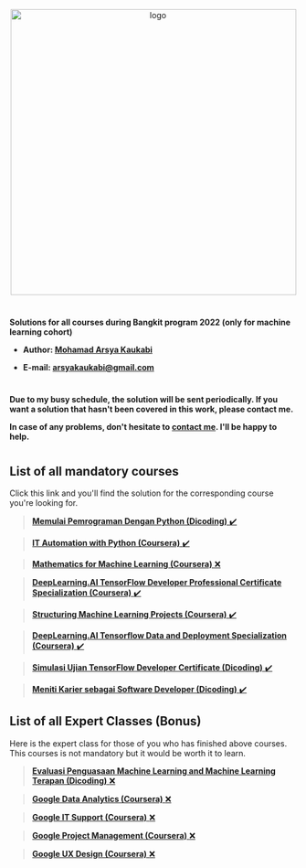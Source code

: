 <p align="center">
  <img width="500" alt="logo" src="https://www.dicoding.com/img/bangkit/logo.svg"/>
</p>

#

**Solutions for all courses during Bangkit program 2022 (only for machine learning cohort)** 

- **Author: [Mohamad Arsya Kaukabi][1]**

- **E-mail: arsyakaukabi@gmail.com**


#
**Due to my busy schedule, the solution will be sent periodically. If you want a solution that hasn't been covered in this work, please contact me.** 

**In case of any problems, don't hesitate to [contact me][1]. I'll be happy to help.**

[1]:https://www.instagram.com/arsyakaukabi/
[2]:https://grow.google/intl/id_id/bangkit/

#
## List of all mandatory courses ##

Click this link and you'll find the solution for the corresponding course you're looking for.

> [**Memulai Pemrograman Dengan Python (Dicoding)** :heavy_check_mark:][3]

> [**IT Automation with Python (Coursera)** :heavy_check_mark:][4]

> [**Mathematics for Machine Learning (Coursera)** :x:][5]

> [**DeepLearning.AI TensorFlow Developer Professional Certificate Specialization (Coursera)** :heavy_check_mark:][6]

> [**Structuring Machine Learning Projects (Coursera)** :heavy_check_mark:][7]

> [**DeepLearning.AI Tensorflow Data and Deployment Specialization (Coursera)** :heavy_check_mark:][8]

> [**Simulasi Ujian TensorFlow Developer Certificate (Dicoding)** :heavy_check_mark:][9] 

> [**Meniti Karier sebagai Software Developer (Dicoding)** :heavy_check_mark:][15]

[3]:Mandatory%20Courses/Memulai%20Pemrograman%20Dengan%20Python
[4]:https://github.com/elmoallistair/google-it-automation
[5]:Mandatory%20Courses/Mathematics%20for%20Machine%20Learning
[6]:Mandatory%20Courses/DeepLearning.AI%20TensorFlow%20Developer%20Professional%20Certificate%20Specialization/
[7]:Mandatory%20Courses/Structuring%20Machine%20Learning%20Projects
[8]:Mandatory%20Courses/DeepLearning.AI%20Tensorflow%20Data%20and%20Deployment%20Specialization
[9]:Mandatory%20Courses/Simulasi%20Ujian%20TensorFlow%20Developer%20Certificate/
[15]:/Mandatory%20Courses/Meniti%20Karier%20sebagai%20Software%20Developer/



## List of all Expert Classes (Bonus) ##

Here is the expert class for those of you who has finished above courses. This courses is not mandatory but it would be worth it to learn.

> [**Evaluasi Penguasaan Machine Learning and Machine Learning Terapan (Dicoding)** :x:][10]

> [**Google Data Analytics (Coursera)** :x:][11]

> [**Google IT Support (Coursera)** :x:][12]

> [**Google Project Management (Coursera)** :x:][13]

> [**Google UX Design (Coursera)** :x:][14]

[10]:Expert%20Class/Evaluasi%20Penguasaan%20Machine%20Learning%20and%20Machine%20Learning%20Terapan
[11]:Expert%20Class/Google%20Data%20Analytics
[12]:Expert%20Class/Google%20IT%20Support
[13]:Expert%20Class/Google%20Project%20Management
[14]:Expert%20Class/Google%20UX%20Design





